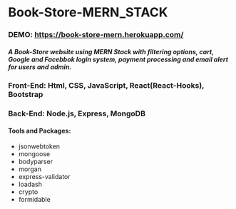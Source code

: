 # Book-Store-MERN_STACK
### DEMO: __https://book-store-mern.herokuapp.com/__

##### A Book-Store website using MERN Stack with filtering options, cart, Google and Facebbok login system, payment processing and email alert for users and admin.
### Front-End: Html, CSS, JavaScript, React(React-Hooks), Bootstrap
### Back-End: Node.js, Express, MongoDB


#### Tools and Packages:
 * jsonwebtoken
 * mongoose
 * bodyparser
 * morgan
 * express-validator
 * loadash
 * crypto
 * formidable
